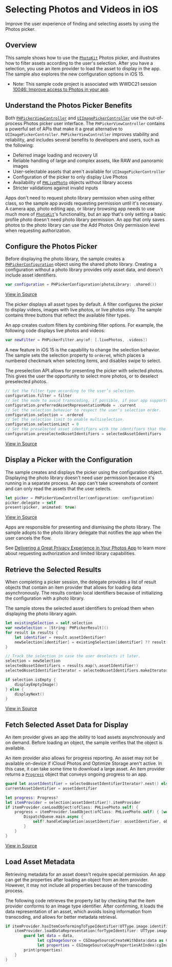 # Selecting Photos and Videos in iOS
Improve the user experience of finding and selecting assets by using the Photos picker.


## Overview
This sample shows how to use the [`PhotoKit`][10] Photos picker, and illustrates how to filter assets according to the user's selection. After you have a selection, you use an item provider to load the asset to display in the app. The sample also explores the new configuration options in iOS 15. 

- Note: This sample code project is associated with WWDC21 session [10046: Improve access to Photos in your app](https://developer.apple.com/videos/play/wwdc2021/10046/).

## Understand the Photos Picker Benefits 
Both [`PHPickerViewController`][7] and [`UIImagePickerController`][8] use the out-of-process Photos picker user interface. The `PHPickerViewController` contains a powerful set of APIs that make it a great alternative to `UIImagePickerController`. `PHPickerViewController` improves stability and reliability, and includes several benefits to developers and users, such as the following:

- Deferred image loading and recovery UI
- Reliable handling of large and complex assets, like RAW and panoramic images
- User-selectable assets that aren't available for `UIImagePickerController`
- Configuration of the picker to only display Live Photos
- Availability of [`PHLivePhoto`][9] objects without library access
- Stricter validations against invalid inputs

Apps don't need to request photo library permission when using either class, so the sample app avoids requesting permission until it's necessary. A camera app, photo editing app, or library browsing app needs to use much more of [`PhotoKit`][10]'s functionality, but an app that's only setting a basic profile photo doesn't need photo library permission. An app that only saves photos to the photo library can use the Add Photos Only permission level when requesting authorization.

## Configure the Photos Picker
Before displaying the photo library, the sample creates a [`PHPickerConfiguration`][11] object using the shared photo library. Creating a configuration without a photo library provides only asset data, and doesn't include asset identifiers.

``` swift
var configuration = PHPickerConfiguration(photoLibrary: .shared())
```
[View in Source][13]

The picker displays all asset types by default. A filter configures the picker to display videos, images with live photos, or live photos only. The sample contains three buttons that reflect the available filter types. 

An app creates custom filters by combining filter options. For example, the following code displays live photos and videos:

```swift
var newFilter = PHPickerFilter.any(of: [.livePhotos, .videos])
```

A new feature in iOS 15 is the capability to change the selection behavior. The sample sets the selection property to `ordered`, which places a numbered checkmark when selecting items, and disables swipe to select. 

The preselection API allows for presenting the picker with selected photos. This gives the user the opportunity to select more photos, or to deselect preselected photos.

``` swift
// Set the filter type according to the user’s selection.
configuration.filter = filter
// Set the mode to avoid transcoding, if possible, if your app supports arbitrary image/video encodings.
configuration.preferredAssetRepresentationMode = .current
// Set the selection behavior to respect the user’s selection order.
configuration.selection = .ordered
// Set the selection limit to enable multiselection.
configuration.selectionLimit = 0
// Set the preselected asset identifiers with the identifiers that the app tracks.
configuration.preselectedAssetIdentifiers = selectedAssetIdentifiers
```
[View in Source][13]

## Display a Picker with the Configuration
The sample creates and displays the picker using the configuration object. Displaying the photo library doesn't need user permission because it's running in a separate process. An app can't take screenshots of content and can only read the assets that the user selects. 

``` swift
let picker = PHPickerViewController(configuration: configuration)
picker.delegate = self
present(picker, animated: true)
```
[View in Source][13]

Apps are responsible for presenting and dismissing the photo library. The sample adopts to the photo library delegate that notifies the app when the user cancels the flow. 

See [Delivering a Great Privacy Experience in Your Photos App][1] to learn more about requesting authorization and limited library capabilities.


## Retrieve the Selected Results
When completing a picker session, the delegate provides a list of result objects that contain an item provider that allows for loading data asynchronously. The results contain local identifiers because of initializing the configuration with a photo library.

The sample stores the selected asset identifiers to preload them when displaying the photo library again.

``` swift
let existingSelection = self.selection
var newSelection = [String: PHPickerResult]()
for result in results {
    let identifier = result.assetIdentifier!
    newSelection[identifier] = existingSelection[identifier] ?? result
}

// Track the selection in case the user deselects it later.
selection = newSelection
selectedAssetIdentifiers = results.map(\.assetIdentifier!)
selectedAssetIdentifierIterator = selectedAssetIdentifiers.makeIterator()

if selection.isEmpty {
    displayEmptyImage()
} else {
    displayNext()
}
```
[View in Source][5]


## Fetch Selected Asset Data for Display
An item provider gives an app the ability to load assets asynchronously and on demand. Before loading an object, the sample verifies that the object is available.

An item provider also allows for progress reporting. An asset may not be available on-device if iCloud Photos and Optimize Storage aren't active. In this case, it can take some time to download a large asset. An item provider returns a [`Progress`][12] object that conveys ongoing progress to an app.

``` swift
guard let assetIdentifier = selectedAssetIdentifierIterator?.next() else { return }
currentAssetIdentifier = assetIdentifier

let progress: Progress?
let itemProvider = selection[assetIdentifier]!.itemProvider
if itemProvider.canLoadObject(ofClass: PHLivePhoto.self) {
    progress = itemProvider.loadObject(ofClass: PHLivePhoto.self) { [weak self] livePhoto, error in
        DispatchQueue.main.async {
            self?.handleCompletion(assetIdentifier: assetIdentifier, object: livePhoto, error: error)
        }
    }
}
```
[View in Source][6]


## Load Asset Metadata
Retrieving metadata for an asset doesn't require special permission. An app can get the properties after loading an object from an item provider. However, it may not include all properties because of the transcoding process. 

The following code retrieves the property list by checking that the item provider conforms to an image type identifier. After confirming, it loads the data representation of an asset, which avoids losing information from transcoding, and allows for better metadata retrieval.


```swift
if itemProvider.hasItemConformingToTypeIdentifier(UTType.image.identifier) {
    itemProvider.loadDataRepresentation(forTypeIdentifier: UTType.image.identifier) { data, error in
        guard let data = data,
              let cgImageSource = CGImageSourceCreateWithData(data as CFData, nil),
              let properties = CGImageSourceCopyPropertiesAtIndex(cgImageSource, 0, nil) else { return }
        print(properties)
    }
}
```

[1]: https://developer.apple.com/documentation/photokit/delivering_an_enhanced_privacy_experience_in_your_photos_app
[2]: x-source-tag://CreatePickerConfiguration
[3]: x-source-tag://ConfigurePicker
[4]: x-source-tag://CreatePickerController
[5]: x-source-tag://ParsePickerResults
[6]: x-source-tag://LoadItemProvider
[7]: https://developer.apple.com/documentation/photokit/phpickerviewcontroller
[8]: https://developer.apple.com/documentation/uikit/uiimagepickercontroller
[9]: https://developer.apple.com/documentation/photokit/phlivephoto
[10]: https://developer.apple.com/documentation/photokit
[11]: https://developer.apple.com/documentation/photokit/phpickerconfiguration
[12]: https://developer.apple.com/documentation/foundation/progress
[13]: x-source-tag://PresentPicker
